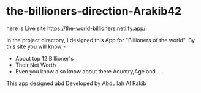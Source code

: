 # the-billioners-direction-Arakib42

here is Live site https://the-world-billioners.netlify.app/

In the project directory, I designed this App for "Billioners of the world". By this site you will know -

- About top 12 Billioner's 
- Their Net Worth
- Even you know also know about there Aountry,Age and ....


This app designed abd Developed by Abdullah Al Rakib
